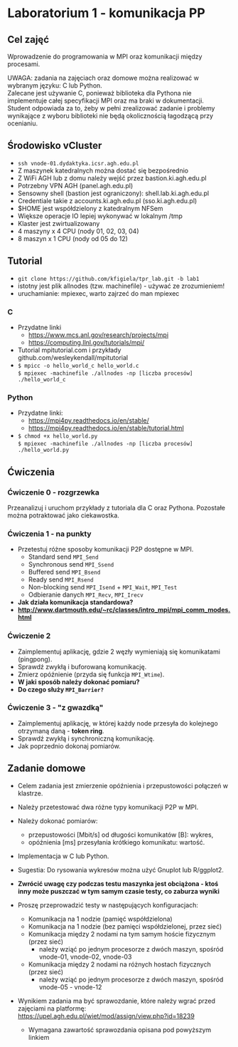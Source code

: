 # Laboratorium 1 - komunikacja PP

## Cel zajęć
Wprowadzenie do programowania w MPI oraz komunikacji między procesami.

UWAGA: zadania na zajęciach oraz domowe można realizować w wybranym języku: C lub Python.  
Zalecane jest używanie C, ponieważ biblioteka dla Pythona nie implementuje całej specyfikacji MPI oraz ma braki w dokumentacji.  
Student odpowiada za to, żeby w pełni zrealizować zadanie i problemy wynikające z wyboru biblioteki nie będą okolicznością łagodzącą przy ocenianiu.  

## Środowisko vCluster
 - `ssh vnode-01.dydaktyka.icsr.agh.edu.pl`
 - Z maszynek katedralnych można dostać się bezpośrednio
 - Z WiFi AGH lub z domu należy wejść przez bastion.ki.agh.edu.pl
 - Potrzebny VPN AGH (panel.agh.edu.pl)
 - Sensowny shell (bastion jest ograniczony): shell.lab.ki.agh.edu.pl
 - Credentiale takie z accounts.ki.agh.edu.pl (sso.ki.agh.edu.pl)
 - $HOME jest współdzielony z katedralnym NFSem
 - Większe operacje IO lepiej wykonywać w lokalnym /tmp
 - Klaster jest zwirtualizowany
 - 4 maszyny x 4 CPU (nody 01, 02, 03, 04)
 - 8 maszyn x 1 CPU (nody od 05 do 12)

## Tutorial
 - `git clone https://github.com/kfigiela/tpr_lab.git -b lab1`
 - istotny jest plik allnodes (tzw. machinefile) - używać ze zrozumieniem!
 - uruchamianie: mpiexec, warto zajrzeć do man mpiexec

### C
 - Przydatne linki
    - https://www.mcs.anl.gov/research/projects/mpi
    - https://computing.llnl.gov/tutorials/mpi/
 - Tutorial mpitutorial.com i przykłady github.com/wesleykendall/mpitutorial
 - `$ mpicc -o hello_world_c hello_world.c`  
   `$ mpiexec -machinefile ./allnodes -np [liczba procesów] ./hello_world_c`

### Python
 - Przydatne linki:
    - https://mpi4py.readthedocs.io/en/stable/
    - https://mpi4py.readthedocs.io/en/stable/tutorial.html
 - `$ chmod +x hello_world.py`  
   `$ mpiexec -machinefile ./allnodes -np [liczba procesów] ./hello_world.py`

## Ćwiczenia

### Ćwiczenie 0 - rozgrzewka
Przeanalizuj i uruchom przykłady z tutoriala dla C oraz Pythona. Pozostałe można potraktować jako ciekawostka.

### Ćwiczenia 1 - na punkty
 - Przetestuj różne sposoby komunikacji P2P dostępne w MPI.
    - Standard send `MPI_Send`
    - Synchronous send `MPI_Ssend`
    - Buffered send `MPI_Bsend`
    - Ready send `MPI_Rsend`
    - Non-blocking send `MPI_Isend` + `MPI_Wait`, `MPI_Test`
    - Odbieranie danych `MPI_Recv`, `MPI_Irecv`
 - **Jak działa komunikacja standardowa?**
 - **http://www.dartmouth.edu/~rc/classes/intro_mpi/mpi_comm_modes.html**

### Ćwiczenie 2
 - Zaimplementuj aplikację, gdzie 2 węzły wymieniają się komunikatami (pingpong).
 - Sprawdź zwykłą i buforowaną komunikację.
 - Zmierz opóźnienie (przyda się funkcja `MPI_Wtime`).
 - **W jaki sposób należy dokonać pomiaru?**
 - **Do czego służy `MPI_Barrier?`**

### Ćwiczenie 3 - "z gwazdką"
 - Zaimplementuj aplikację, w której każdy node przesyła do kolejnego otrzymaną daną - **token ring**.
 - Sprawdź zwykłą i synchroniczną komunikację.
 - Jak poprzednio dokonaj pomiarów.

## Zadanie domowe
 - Celem zadania jest zmierzenie opóźnienia i przepustowości połączeń w klastrze.

 - Należy przetestować dwa różne typy komunikacji P2P w MPI.
 - Należy dokonać pomiarów:
    - przepustowości [Mbit/s] od długości komunikatów [B]: wykres,
    - opóźnienia [ms] przesyłania krótkiego komunikatu: wartość.
 - Implementacja w C lub Python.
 - Sugestia: Do rysowania wykresów można użyć Gnuplot lub R/ggplot2.
 - **Zwrócić uwagę czy podczas testu maszynka jest obciążona - ktoś inny może puszczać w tym samym czasie testy, co zaburza wyniki**
 - Proszę przeprowadzić testy w następujących konfiguracjach:
    - Komunikacja na 1 nodzie (pamięć współdzielona)
    - Komunikacja na 1 nodzie (bez pamięci współdzielonej, przez sieć)
    - Komunikacja między 2 nodami na tym samym hoście fizycznym (przez sieć)
       - należy wziąć po jednym procesorze z dwóch maszyn, spośród vnode-01, vnode-02, vnode-03
    - Komunikacja między 2 nodami na różnych hostach fizycznych (przez sieć)
       - należy wziąć po jednym procesorze z dwóch maszyn, spośród vnode-05 - vnode-12
 - Wynikiem zadania ma być sprawozdanie, które należy wgrać przed zajęciami na platformę: https://upel.agh.edu.pl/wiet/mod/assign/view.php?id=18239
    - Wymagana zawartość sprawozdania opisana pod powyższym linkiem
